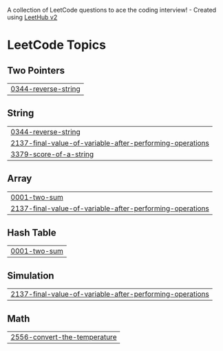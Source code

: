A collection of LeetCode questions to ace the coding interview! - Created using [LeetHub v2](https://github.com/arunbhardwaj/LeetHub-2.0)
<!---LeetCode Topics Start-->
# LeetCode Topics
## Two Pointers
|  |
| ------- |
| [0344-reverse-string](https://github.com/quocvietpham185/LeetCode-Solutions/tree/master/0344-reverse-string) |
## String
|  |
| ------- |
| [0344-reverse-string](https://github.com/quocvietpham185/LeetCode-Solutions/tree/master/0344-reverse-string) |
| [2137-final-value-of-variable-after-performing-operations](https://github.com/quocvietpham185/LeetCode-Solutions/tree/master/2137-final-value-of-variable-after-performing-operations) |
| [3379-score-of-a-string](https://github.com/quocvietpham185/LeetCode-Solutions/tree/master/3379-score-of-a-string) |
## Array
|  |
| ------- |
| [0001-two-sum](https://github.com/quocvietpham185/LeetCode-Solutions/tree/master/0001-two-sum) |
| [2137-final-value-of-variable-after-performing-operations](https://github.com/quocvietpham185/LeetCode-Solutions/tree/master/2137-final-value-of-variable-after-performing-operations) |
## Hash Table
|  |
| ------- |
| [0001-two-sum](https://github.com/quocvietpham185/LeetCode-Solutions/tree/master/0001-two-sum) |
## Simulation
|  |
| ------- |
| [2137-final-value-of-variable-after-performing-operations](https://github.com/quocvietpham185/LeetCode-Solutions/tree/master/2137-final-value-of-variable-after-performing-operations) |
## Math
|  |
| ------- |
| [2556-convert-the-temperature](https://github.com/quocvietpham185/LeetCode-Solutions/tree/master/2556-convert-the-temperature) |
<!---LeetCode Topics End-->